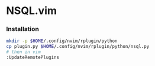 # NSQL.vim

### Installation

```Bash
mkdir -p $HOME/.config/nvim/rplugin/python
cp plugin.py $HOME/.config/nvim/rplugin/python/nsql.py
# then in vim
:UpdateRemotePlugins
```
